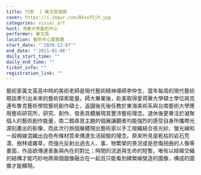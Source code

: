 ```yaml
---
title: 行旅  | 黃文英個展
cover: https://i.imgur.com/BkxsPZjh.jpg
categories: visual_art
host: 清華大學藝術中心
performer: 黃文英
location: 藝術中心展覽廳
start_date: "'2020-12-07'"
end_date: "'2021-01-06'"
daily_start_time: ""
daily_end_time: ""
ticket_info: ""
registration_link: ""
---
```

藝術家黃文英高中時的美術老師是現代藝術精神導師李仲生，當年每周的現代藝術晤談牽引出未來的藝術探索能量。師大畢業後，赴美取得愛荷華大學碩士學位與克連布魯克藝術學院藝術創作碩士，返國後先後任教於東海美術系與台南藝術大學應用藝術研究所，研究、創作、發表具體展現其豐沛藝術理念。退休後更專注於凝聚個人的藝術創作能量，南二館尋覓主題的個展讓觀者均能強烈的感受自身所攜帶光源刻畫出的影像，而此次行旅個展體現出藝術家以手工梭織結合夜光紗、螢光線和ㄧ般棉線混織出白色布條材質來傳達生活經驗的理念。原來所見是乾枯的岩石荒漠、樹林或雜草，而強光反射出過去人、事、物繁榮的景況或是悲傷扭曲的人像等畫面，作品欲傳達表象與內在的對比；時間的流逝與生命的短暫。唯有以經緯交織的結構才能巧妙地將兩個圖像融合在一起且只能看到縲縈線營造的圖像，構成的圖像才能顯現。